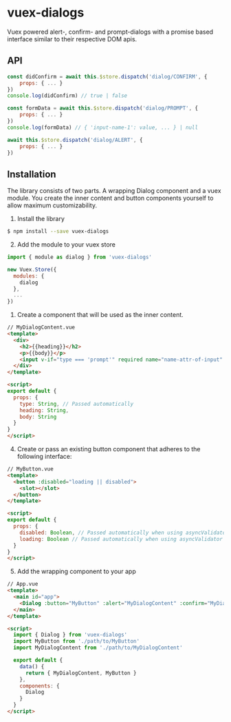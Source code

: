 vuex-dialogs
====
Vuex powered alert-, confirm- and prompt-dialogs with a promise based interface similar to their respective DOM apis.


API
-------------
```javascript
const didConfirm = await this.$store.dispatch('dialog/CONFIRM', {
    props: { ... }
})
console.log(didConfirm) // true | false
```
```javascript
const formData = await this.$store.dispatch('dialog/PROMPT', {
    props: { ... }
})
console.log(formData) // { 'input-name-1': value, ... } | null
```
```javascript
await this.$store.dispatch('dialog/ALERT', {
    props: { ... }
})
```

Installation
-------------
The library consists of two parts. A wrapping Dialog component and a vuex module. You create the inner content and button components yourself to allow maximum customizability.

1. Install the library
```bash
$ npm install --save vuex-dialogs
```

2. Add the module to your vuex store
```javascript
import { module as dialog } from 'vuex-dialogs'

new Vuex.Store({
  modules: {
    dialog
  },
  ...
})
```
1. Create a component that will be used as the inner content.
```html
// MyDialogContent.vue
<template>
  <div>
    <h2>{{heading}}</h2>
    <p>{{body}}</p>
    <input v-if="type === 'prompt'" required name="name-attr-of-input" />
  </div>
</template>

<script>
export default {
  props: {
    type: String, // Passed automatically
    heading: String,
    body: String
  }
}
</script>
```
4. Create or pass an existing button component that adheres to the following interface:
```html
// MyButton.vue
<template>
  <button :disabled="loading || disabled">
    <slot></slot>
  </button>
</template>

<script>
export default {
  props: {
    disabled: Boolean, // Passed automatically when using asyncValidator on prompts
    loading: Boolean // Passed automatically when using asyncValidator on prompts
  }
}
</script>
```

5. Add the wrapping component to your app 
<!-- -->
```html
// App.vue
<template>
  <main id="app">
    <Dialog :button="MyButton" :alert="MyDialogContent" :confirm="MyDialogContent" :prompt="MyDialogContent" />
  </main>
</template>

<script>
  import { Dialog } from 'vuex-dialogs'
  import MyButton from './path/to/MyButton'
  import MyDialogContent from './path/to/MyDialogContent'

  export default {
    data() {
      return { MyDialogContent, MyButton }
    },
    components: {
      Dialog
    }
  }
</script>
```